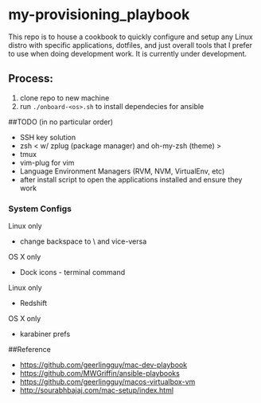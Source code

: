 # my-provisioning_playbook
This repo is to house a cookbook to quickly configure and setup any Linux distro with specific applications, dotfiles, and just overall tools that I prefer to use when doing development work. It is currently under development.

## Process:
1. clone repo to new machine
2. run `./onboard-<os>.sh` to install dependecies for ansible

##TODO (in no particular order)
* SSH key solution
* zsh < w/ zplug (package manager) and oh-my-zsh (theme) >
* tmux
* vim-plug for vim
* Language Environment Managers (RVM, NVM, VirtualEnv, etc)
* after install script to open the applications installed and ensure they work

### System Configs

Linux only
* change backspace to \ and vice-versa

OS X only
* Dock icons - terminal command

Linux only
* Redshift

OS X only
* karabiner prefs

##Reference
* https://github.com/geerlingguy/mac-dev-playbook
* https://github.com/MWGriffin/ansible-playbooks 
* https://github.com/geerlingguy/macos-virtualbox-vm
* http://sourabhbajaj.com/mac-setup/index.html
